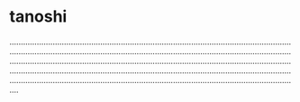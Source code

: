 # tanoshi

................................................................................................................................................................................................................................................................................................................................................................................................................................................................................................................................................................................................................................................